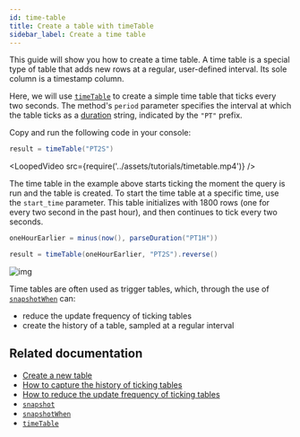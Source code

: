 ```yaml
---
id: time-table
title: Create a table with timeTable
sidebar_label: Create a time table
---
```


This guide will show you how to create a time table. A time table is a special type of table that adds new rows at a regular, user-defined interval. Its sole column is a timestamp column.

Here, we will use [`timeTable`](../reference/table-operations/create/timeTable.md) to create a simple time table that ticks every two seconds. The method's `period` parameter specifies the interval at which the table ticks as a [duration](../reference/query-language/types/durations.md) string, indicated by the `"PT"` prefix.

Copy and run the following code in your console:

```groovy ticking-table order=null
result = timeTable("PT2S")
```

<LoopedVideo src={require('../assets/tutorials/timetable.mp4')} />

The time table in the example above starts ticking the moment the query is run and the table is created. To start the time table at a specific time, use the `start_time` parameter. This table initializes with 1800 rows (one for every two second in the past hour), and then continues to tick every two seconds.

```groovy ticking-table order=null
oneHourEarlier = minus(now(), parseDuration("PT1H"))

result = timeTable(oneHourEarlier, "PT2S").reverse()
```

![img](../assets/how-to/ticking-1h-earlier.gif)

Time tables are often used as trigger tables, which, through the use of [`snapshotWhen`](../reference/table-operations/snapshot/snapshot-when.md) can:

- reduce the update frequency of ticking tables
- create the history of a table, sampled at a regular interval

## Related documentation

- [Create a new table](./new-table.md)
- [How to capture the history of ticking tables](../how-to-guides/capture-table-history.md)
- [How to reduce the update frequency of ticking tables](../how-to-guides/reduce-update-frequency.md)
- [`snapshot`](../reference/table-operations/snapshot/snapshot.md)
- [`snapshotWhen`](../reference/table-operations/snapshot/snapshot-when.md)
- [`timeTable`](../reference/table-operations/create/timeTable.md)

